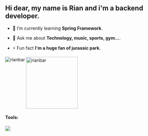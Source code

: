 ## Hi dear, my name is Rian and i'm a backend developer.

- 🌱 I’m currently learning **Spring Framework**.

- 💬 Ask me about **Technology, music, sports, gym...**.

- ⚡ Fun fact **I'm a huge fan of jurassic park.**


<div>
  <img align="left" 6 src="https://github-readme-stats.vercel.app/api/top-langs/?username=rianbar&layout=compact&theme=tokyonight" alt="rianbar" />
  <img align="center" height=165 src="https://github-readme-streak-stats.herokuapp.com/?user=rianbar&theme=tokyonight" alt="rianbar" />
</div>


<h4 align="left">Tools:</h4>
<p align="left">
  <a href="https://skillicons.dev">
    <img src="https://skillicons.dev/icons?i=java,spring,hibernate,maven,postgresql,docker,rabbitmq,postman,idea" />
  </a>
</p>
